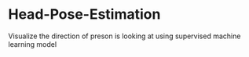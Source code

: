 # Head-Pose-Estimation
Visualize the direction of preson is looking at using supervised machine learning model
